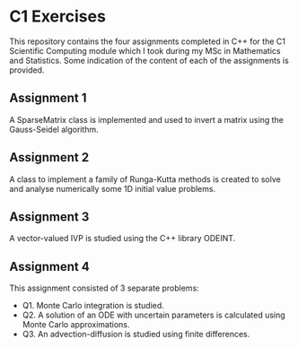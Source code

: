 # C1 Exercises

This repository contains the four assignments completed in C++ for the C1 Scientific Computing module which I took during my MSc in Mathematics and Statistics. Some indication of the content of each of the assignments is provided.

## Assignment 1
A SparseMatrix class is implemented and used to invert a matrix using the Gauss-Seidel algorithm.

## Assignment 2
A class to implement a family of Runga-Kutta methods is created to solve and analyse numerically some 1D initial value problems. 

## Assignment 3
A vector-valued IVP is studied using the C++ library ODEINT.

## Assignment 4
This assignment consisted of 3 separate problems:
* Q1. Monte Carlo integration is studied.
* Q2. A solution of an ODE with uncertain parameters is calculated using Monte Carlo approximations.
* Q3. An advection-diffusion is studied using finite differences.  


